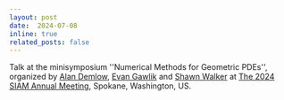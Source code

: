 ```yaml
---
layout: post
date:  2024-07-08
inline: true
related_posts: false
---
```


Talk at the minisymposium ''Numerical Methods for Geometric PDEs'', organized by [Alan Demlow](https://sites.google.com/tamu.edu/ademlow/home), [Evan Gawlik](https://math.hawaii.edu/~egawlik/) and [Shawn Walker](https://www.math.lsu.edu/~walker/) at [The 2024 SIAM Annual Meeting](https://www.siam.org/conferences/cm/conference/an24), Spokane, Washington, US. 